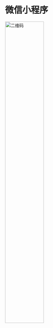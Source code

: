 # 微信小程序
<img src="https://cms.dsqhost.com/jsth/image/gh_fd193e9e536a_430.jpg" alt="二维码" width="50%">
